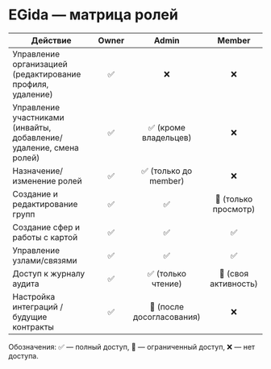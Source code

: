 ﻿# EGida — матрица ролей

| Действие | Owner | Admin | Member |
|----------|:-----:|:-----:|:------:|
| Управление организацией (редактирование профиля, удаление) | ✅ | ❌ | ❌ |
| Управление участниками (инвайты, добавление/удаление, смена ролей) | ✅ | ✅ (кроме владельцев) | ❌ |
| Назначение/изменение ролей | ✅ | ✅ (только до member) | ❌ |
| Создание и редактирование групп | ✅ | ✅ | 🔄 (только просмотр) |
| Создание сфер и работы с картой | ✅ | ✅ | ✅ |
| Управление узлами/связями | ✅ | ✅ | ✅ |
| Доступ к журналу аудита | ✅ | ✅ (только чтение) | 🔄 (своя активность) |
| Настройка интеграций / будущие контракты | ✅ | 🔄 (после досогласования) | ❌ |

Обозначения: ✅ — полный доступ, 🔄 — ограниченный доступ, ❌ — нет доступа.
